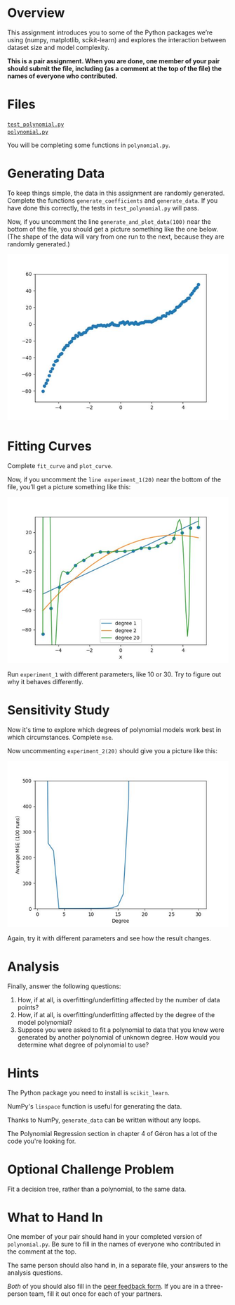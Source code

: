 # Overview
This assignment introduces you to some of the Python packages we’re using (numpy, matplotlib, scikit-learn) and explores the interaction between dataset size and model complexity.

**This is a pair assignment. When you are done, one member of your pair should submit the file, including (as a comment at the top of the file) the names of everyone who contributed.**

# Files
[`test_polynomial.py`](../test/test_polynomial.py)  
[`polynomial.py`](../src/polynomial.py)

You will be completing some functions in `polynomial.py`.

# Generating Data

To keep things simple, the data in this assignment are randomly generated. Complete the functions `generate_coefficients` and `generate_data`. If you have done this correctly, the tests in `test_polynomial.py` will pass.

Now, if you uncomment the line `generate_and_plot_data(100)` near the bottom of the file, you should get a picture something like the one below. (The shape of the data will vary from one run to the next, because they are randomly generated.)

![Several points near a waving curve](../images/poly1.jpg)

# Fitting Curves
Complete `fit_curve` and `plot_curve`.

Now, if you uncomment the `line experiment_1(20)` near the bottom of the file, you’ll get a picture something like this:

![Data points with several curves plotted through them](../images/poly2.jpg)

Run `experiment_1` with different parameters, like 10 or 30. Try to figure out why it behaves differently.

# Sensitivity Study

Now it's time to explore which degrees of polynomial models work best in which circumstances. Complete `mse`.

Now uncommenting `experiment_2(20)` should give you a picture like this:

![Plot of average MSE as a function of degree](../images/poly3.jpg)

Again, try it with different parameters and see how the result changes.

# Analysis

Finally, answer the following questions:
1. How, if at all, is overfitting/underfitting affected by the number of data points?
2. How, if at all, is overfitting/underfitting affected by the degree of the model polynomial?
3. Suppose you were asked to fit a polynomial to data that you knew were generated by another polynomial of unknown degree. How would you determine what degree of polynomial to use?

# Hints
The Python package you need to install is `scikit_learn`.

NumPy's `linspace` function is useful for generating the data.

Thanks to NumPy, `generate_data` can be written without any loops.

The Polynomial Regression section in chapter 4 of Géron has a lot of the code you're looking for.

# Optional Challenge Problem
Fit a decision tree, rather than a polynomial, to the same data.

# What to Hand In
One member of your pair should hand in your completed version of `polynomial.py`. Be sure to fill in the names of everyone who contributed in the comment at the top.

The same person should also hand in, in a separate file, your answers to the analysis questions.

*Both* of you should also fill in the [peer feedback form](https://docs.google.com/forms/d/e/1FAIpQLSe83mXCj-epu2kQ6LGW57OdCpSK5oZLgQHd7J5Nnx5MxYSsFQ/viewform?usp=sharing). If you are in a three-person team, fill it out once for each of your partners.
